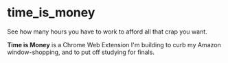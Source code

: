 time_is_money
=============

See how many hours you have to work to afford all that crap you want.

**Time is Money** is a Chrome Web Extension I'm building to curb my Amazon window-shopping, and to put off studying for finals.
